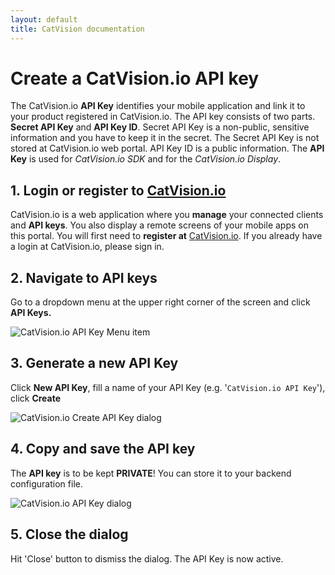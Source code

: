 ```yaml
---
layout: default
title: CatVision documentation
---
```


# Create a CatVision.io API key

The CatVision.io **API Key** identifies your mobile application and link it to your product registered in CatVision.io. The API key consists of two parts. **Secret API Key** and **API Key ID**. Secret API Key is a non-public, sensitive information and you have to keep it in the secret. The Secret API Key is not stored at CatVision.io web portal. API Key ID is a public information.  The **API Key** is used for _CatVision.io SDK_ and for the _CatVision.io Display_.

## 1. Login or register to [CatVision.io](https://app.catvision.io/)

CatVision.io is a web application where you **manage** your connected clients and  **API keys**. You also display a remote screens of your mobile apps on this portal. You will first need to **register at** [CatVision.io](https://app.catvision.io/). If you already have a login at CatVision.io, please sign in.

## 2. Navigate to API keys

Go to a dropdown menu at the upper right corner of the screen and click **API Keys.**

![CatVision.io API Key Menu item]({{site.baseurl}}/catvision/assets/images/cvio_add_apikey_menu2.png)

## 3. Generate a new API Key

Click **New API Key**, fill a name of your API Key \(e.g. '`CatVision.io API Key`'\), click **Create**

![CatVision.io Create API Key dialog]({{site.baseurl}}/catvision/assets/images/cvio_add_apikey.png)

## 4. Copy and save the API key

The **API key** is to be kept **PRIVATE**! You can store it to your backend configuration file.

![CatVision.io API Key dialog]({{site.baseurl}}/catvision/assets/images/cvio_add_apikey_done.png)

## 5. Close the dialog

Hit 'Close' button to dismiss the dialog. The API Key is now active.

